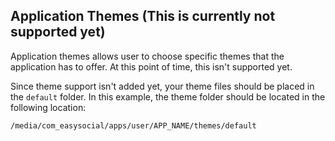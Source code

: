 ## Application Themes (This is currently not supported yet)
Application themes allows user to choose specific themes that the application has to offer. At this point of time, this isn't supported yet. 

Since theme support isn't added yet, your theme files should be placed in the `default` folder. In this example, the theme folder should be located in the following location:

`/media/com_easysocial/apps/user/APP_NAME/themes/default`